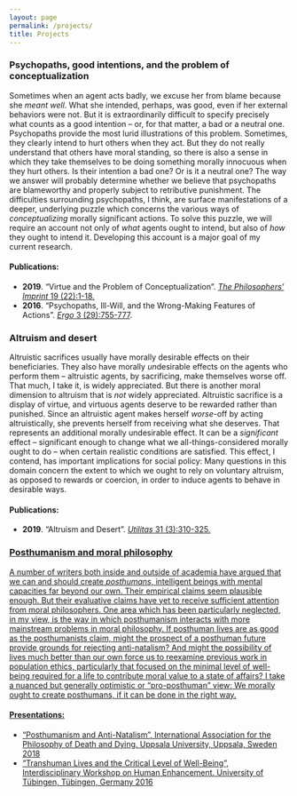 ```yaml
---
layout: page
permalink: /projects/
title: Projects
---
```


### Psychopaths, good intentions, and the problem of conceptualization

Sometimes when an agent acts badly, we excuse her from blame because she <i>meant well</i>. What she intended, perhaps, was good, even if her external behaviors were not. But it is extraordinarily difficult to specify precisely what counts as a good intention – or, for that matter, a bad or a neutral one. Psychopaths provide the most lurid illustrations of this problem. Sometimes, they clearly intend to hurt others when they act. But they do not really understand that others have moral standing, so there is also a sense in which they take themselves to be doing something morally innocuous when they hurt others. Is their intention a bad one? Or is it a neutral one? The way we answer will probably determine whether we believe that psychopaths are blameworthy and properly subject to retributive punishment. The difficulties surrounding psychopaths, I think, are surface manifestations of a deeper, underlying puzzle which concerns the various ways of <i>conceptualizing</i> morally significant actions. To solve this puzzle, we will require an account not only of <i>what</i> agents ought to intend, but also of <i>how</i> they ought to intend it. Developing this account is a major goal of my current research.

#### Publications:
- <strong>2019</strong>. “Virtue and the Problem of Conceptualization”. <a href="https://quod.lib.umich.edu/p/phimp/3521354.0019.022/1"><i>The Philosophers’ Imprint</i> 19 (22):1-18.</a>
- <strong>2016</strong>. “Psychopaths, Ill-Will, and the Wrong-Making Features of Actions”. <a href="https://quod.lib.umich.edu/e/ergo/12405314.0003.029/--psychopaths-ill-will-and-the-wrong-making-
features?rgn=main;view=fulltext"><i>Ergo</i> 3 (29):755-777</a>.

### Altruism and desert

Altruistic sacrifices usually have morally desirable effects on their beneficiaries. They also have morally <i>un</i>desirable effects on the agents who perform them – altruistic agents, by sacrificing, make themselves worse off. That much, I take it, is widely appreciated. But there is another moral dimension to altruism that is <i>not</i> widely appreciated. Altruistic sacrifice is a display of virtue, and virtuous agents deserve to be rewarded rather than punished. Since an altruistic agent makes herself <i>worse</i>-off by acting altruistically, she prevents herself from receiving what she deserves. That represents an additional morally undesirable effect. It can be a <i>significant</i> effect – significant enough to change what we all-things-considered morally ought to do – when certain realistic conditions are satisfied. This effect, I contend, has important implications for social policy: Many questions in this domain concern the extent to which we ought to rely on voluntary altruism, as opposed to rewards or coercion, in order to induce agents to behave in desirable ways.

#### Publications:
- <strong>2019</strong>. “Altruism and Desert”. <a href="http://dx.doi.org/10.1017/S0953820819000190"><i>Utilitas</i> 31 (3):310-325.

### Posthumanism and moral philosophy

A number of writers both inside and outside of academia have argued that we can and should create <i>posthumans</i>, intelligent beings with mental capacities far beyond our own. Their empirical claims seem plausible enough. But their evaluative claims have yet to receive sufficient attention from moral philosophers. One area which has been particularly neglected, in my view, is the way in which posthumanism interacts with more mainstream problems in moral philosophy. If posthuman lives are as good as the posthumanists claim, might the prospect of a posthuman future provide grounds for rejecting anti-natalism? And might the possibility of lives much better than our own force us to reexamine previous work in population ethics, particularly that focused on the minimal level of well-being required for a life to contribute moral value to a state of affairs? I take a nuanced but generally optimistic or “pro-posthuman” view: We morally ought to create posthumans, if it can be done in the right way.

#### Presentations:
- “Posthumanism and Anti-Natalism”, International Association for the Philosophy of Death and Dying. Uppsala University, Uppsala, Sweden 2018
- “Transhuman Lives and the Critical Level of Well-Being”, Interdisciplinary Workshop on Human Enhancement. University of Tübingen, Tübingen, Germany 2016

